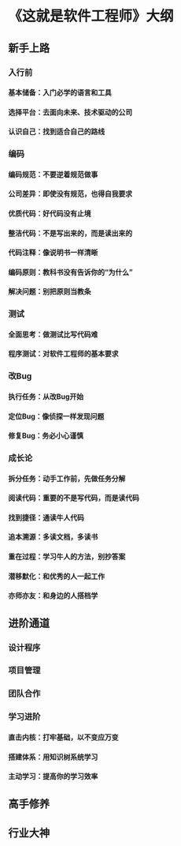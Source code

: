 # 《这就是软件工程师》大纲

## 新手上路

### 入行前
#### 基本储备：入门必学的语言和工具
#### 选择平台：去面向未来、技术驱动的公司
#### 认识自己：找到适合自己的路线

### 编码
#### 编码规范：不要逆着规范做事
#### 公司差异：即使没有规范，也得自我要求
#### 优质代码：好代码没有止境
#### 整洁代码：不是写出来的，而是读出来的
#### 代码注释：像说明书一样清晰
#### 编码原则：教科书没有告诉你的“为什么”
#### 解决问题：别把原则当教条

### 测试
#### 全面思考：做测试比写代码难
#### 程序测试：对软件工程师的基本要求

### 改Bug
#### 执行任务：从改Bug开始
#### 定位Bug：像侦探一样发现问题
#### 修复Bug：务必小心谨慎


### 成长论
#### 拆分任务：动手工作前，先做任务分解
#### 阅读代码：重要的不是写代码，而是读代码
#### 找到捷径：通读牛人代码
#### 追本溯源：多读文档，多读书
#### 重在过程：学习牛人的方法，别抄答案
#### 潜移默化：和优秀的人一起工作
#### 亦师亦友：和身边的人搭档学


## 进阶通道
### 设计程序

### 项目管理

### 团队合作


### 学习进阶
#### 直击内核：打牢基础，以不变应万变
#### 搭建体系：用知识树系统学习
#### 主动学习：提高你的学习效率

## 高手修养


## 行业大神